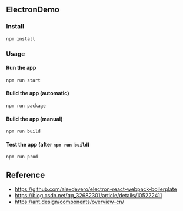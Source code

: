## ElectronDemo

### Install

```
npm install
```

### Usage

#### Run the app

```
npm run start
```

#### Build the app (automatic)

```
npm run package
```

#### Build the app (manual)

```
npm run build
```

#### Test the app (after `npm run build`)
```
npm run prod
```

## Reference

* https://github.com/alexdevero/electron-react-webpack-boilerplate
* https://blog.csdn.net/qq_32682301/article/details/105222411
* https://ant.design/components/overview-cn/